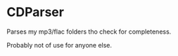 # CDParser
Parses my mp3/flac folders tho check for completeness.

Probably not of use for anyone else.
